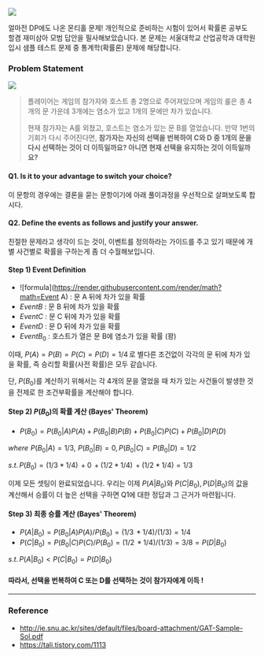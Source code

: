![](https://images.velog.io/images/hersheythings/post/90a9a15f-15f0-469e-981c-9032ff670dbb/image.png)

얼마전 DP에도 나온 몬티홀 문제! 개인적으로 준비하는 시험이 있어서 확률론 공부도 할겸 재미삼아 모범 답안을 필사해보았습니다. 본 문제는 서울대학교 산업공학과 대학원 입시 샘플 테스트 문제 중 통계학(확률론) 문제에 해당합니다.

### Problem Statement
![](https://images.velog.io/images/hersheythings/post/8a2be4dd-df03-41b6-a618-c003d12eec58/%E1%84%89%E1%85%B3%E1%84%8F%E1%85%B3%E1%84%85%E1%85%B5%E1%86%AB%E1%84%89%E1%85%A3%E1%86%BA%202021-09-17%20%E1%84%8B%E1%85%A9%E1%84%8C%E1%85%A5%E1%86%AB%201.01.08.png)


> 플레이어는 게임의 참가자와 호스트 총 2명으로 주어져있으며 게임의 룰은 총 4개의 문 가운데 3개에는 염소가 있고 1개의 문에만 차가 있습니다.
>
> 현재 참가자는 A를 외쳤고, 호스트는 염소가 있는 문 B를 열었습니다. 만약 1번의 기회가 다시 주어진다면, **참가자는 자신의 선택을 번복하여 C와 D 중 1개의 문을 다시 선택하는 것이 더 이득일까요? 아니면 현재 선택을 유지하는 것이 이득일까요?**

#### Q1. Is it to your advantage to switch your choice?
이 문항의 경우에는 결론을 묻는 문항이기에 아래 풀이과정을 우선적으로 살펴보도록 합시다.

#### Q2. Define the events as follows and justify your answer.
친절한 문제라고 생각이 드는 것이, 이벤트를 정의하라는 가이드를 주고 있기 때문에 개별 사건별로 확률을 구하는게 좀 더 수월해보입니다.

#### Step 1) Event Definition
* ![formula](https://render.githubusercontent.com/render/math?math=Event A) : 문 A 뒤에 차가 있을 확률 
* $Event B$ : 문 B 뒤에 차가 있을 확률
* $Event C$ : 문 C 뒤에 차가 있을 확률
* $Event D$ : 문 D 뒤에 차가 있을 확률
* $Event B_0$ : 호스트가 열은 문 B에 염소가 있을 확률 (꽝)

이때, $P(A)=P(B)=P(C)=P(D)=1/4\,$로 별다른 조건없이 각각의 문 뒤에 차가 있을 확률, 즉 승리할 확률(사전 확률)은 모두 같습니다. 

단, $P(B_0)$를 계산하기 위해서는 각 4개의 문을 열었을 때 차가 있는 사건들이 발생한 것을 전제로 한 조건부확률을 계산해야 합니다. 

#### Step 2) $P(B_0)$의 확률 계산 (Bayes' Theorem)

* $P(B_0)=P(B_0|A)P(A) + P(B_0|B)P(B) + P(B_0|C)P(C)+P(B_0|D)P(D)$

$where\,\,P(B_0|A)=1/3,\,\,P(B_0|B)=0,\,P(B_0|C)=P(B_0|D)=1/2$

$s.t.\, P(B_0)=(1/3*1/4)\,+0\,+(1/2*1/4)\,+(1/2*1/4) =1/3$

이제 모든 셋팅이 완료되었습니다. 우리는 이제 $P(A|B_0)$와 $P(C|B_0),\,P(D|B_0)$의 값을 계산해서 승률이 더 높은 선택을 구하면 Q1에 대한 정답과 그 근거가 마련됩니다.

#### Step 3) 최종 승률 계산 (Bayes' Theorem)
* $P(A|B_0)=P(B_0|A)P(A)/P(B_0)=(1/3\,*1/4)/(1/3)=1/4$
* $P(C|B_0)=P(B_0|C)P(C)/P(B_0)=(1/2\,*1/4)/(1/3)=3/8=P(D|B_0)$

$s.t.\,P(A|B_0) < P(C|B_0)=P(D|B_0)$ 

#### 따라서, 선택을 번복하여 C 또는 D를 선택하는 것이 참가자에게 이득 !

------
### Reference
* http://ie.snu.ac.kr/sites/default/files/board-attachment/GAT-Sample-Sol.pdf
* https://tali.tistory.com/1113
